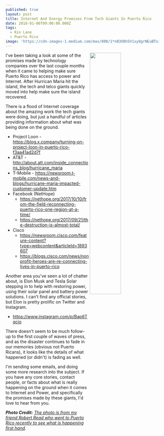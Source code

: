 ```yaml
---
published: true
layout: post
title: Internet And Energy Promises From Tech Giants In Puerto Rico
date: 2018-01-06T09:00:00.000Z
tags:
  - Kin Lane
  - Puerto Rico
image: 'https://cdn-images-1.medium.com/max/800/1*nB3O8hSV1xy8grNEuBTu1g.jpeg'
---
```

<p><a href="https://medium.com/@RobertLeeRead/a-view-of-puerto-rico-71-days-after-maria-9813fa088764"><img src="https://cdn-images-1.medium.com/max/800/1*nB3O8hSV1xy8grNEuBTu1g.jpeg" align="right" width="45%" style="padding: 15ppx;" /></a></p>I've been taking a look at some of the promises made by technology companies over the last couple months when it came to helping make sure Puerto Rico has access to power and Internet. After Hurrican Maria hit the island, the tech and telco giants quickly moved into help make sure the island recovered.

There is a flood of Internet coverage about the amazing work the tech giants were doing, but just a handful of articles providing information about what was being done on the ground.

- Project Loon - https://blog.x.company/turning-on-project-loon-in-puerto-rico-f3aa41ad2d7f
- AT&T - http://about.att.com/inside_connections_blog/hurricane_maria
- T-Mobile - https://newsroom.t-mobile.com/news-and-blogs/hurricane-maria-impacted-customer-update.htm
- Facebook (NetHope)
	- https://nethope.org/2017/10/10/from-the-field-reconnecting-puerto-rico-one-region-at-a-time/
	- https://nethope.org/2017/09/21/the-destruction-is-almost-total/
- Cisco
	- https://newsroom.cisco.com/feature-content?type=webcontent&articleId=1893607
	- https://blogs.cisco.com/news/nonprofit-heroes-are-re-connecting-lives-in-puerto-rico

Another area you've seen a lot of chatter about, is Elon Musk and Tesla Solar stepping in to help with restoring power, using their solar panel and battery power solutions. I can't find any official stories, but Elon is pretty prolific on Twitter and Instagram.

- https://www.instagram.com/p/Bap6Tqcjo

There doesn't seem to be much follow-up to the first couple of waves of press, and as the disaster continues to fade in our memories (obvious not Puerto Ricans), it looks like the details of what happened (or didn't) is fading as well.

I'm sending some emails, and doing some more research into the subject. If you have any core stories, contact people, or facts about what is really happening on the ground when it comes to Internet and Power, and specifically the promises made by these giants, I'd love to hear from you.

_**Photo Credit:** [The photo is from my friend Robert Read who went to Puerto Rico recently to see what is happening first hand](https://medium.com/@RobertLeeRead/a-view-of-puerto-rico-71-days-after-maria-9813fa088764)._
